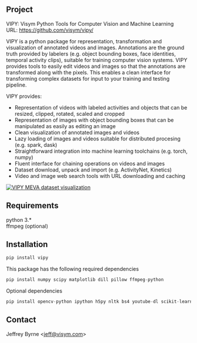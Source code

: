 Project
-------------------
VIPY: Visym Python Tools for Computer Vision and Machine Learning  
URL: https://github.com/visym/vipy/  

VIPY is a python package for representation, transformation and visualization of annotated videos and images.  Annotations are the ground truth provided by labelers (e.g. object bounding boxes, face identities, temporal activity clips), suitable for training computer vision systems.  VIPY provides tools to easily edit videos and images so that the annotations are transformed along with the pixels.  This enables a clean interface for transforming complex datasets for input to your training and testing pipeline.

VIPY provides:  

* Representation of videos with labeled activities and objects that can be resized, clipped, rotated, scaled and cropped
* Representation of images with object bounding boxes that can be manipulated as easily as editing an image
* Clean visualization of annotated images and videos 
* Lazy loading of images and videos suitable for distributed procesing (e.g. spark, dask)
* Straightforward integration into machine learning toolchains (e.g. torch, numpy)
* Fluent interface for chaining operations on videos and images
* Dataset download, unpack and import (e.g. ActivityNet, Kinetics)
* Video and image web search tools with URL downloading and caching

[![VIPY MEVA dataset visualization](http://i3.ytimg.com/vi/_jixHQr5dK4/maxresdefault.jpg)](https://youtu.be/_jixHQr5dK4)


Requirements
-------------------
python 3.*  
ffmpeg (optional)  


Installation
-------------------

```python
pip install vipy
```

This package has the following required dependencies
```python
pip install numpy scipy matplotlib dill pillow ffmpeg-python
```

Optional dependencies
```python
pip install opencv-python ipython h5py nltk bs4 youtube-dl scikit-learn dropbox torch pyyaml dask distributed
```

Contact
-------------------
Jeffrey Byrne <<jeff@visym.com>>
